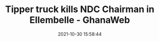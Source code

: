 ---
"title": "Tipper truck kills NDC Chairman in Ellembelle - GhanaWeb"
"date": "2021-10-30 15:58:44"
"feed_name": "GOOGLENEWSCONSTRUCTION"
"feed_website": "https://news.google.com/search?q=construction%2Bincident&hl=en-US&gl=US&ceid=US:en"
"feed_rss": "https://news.google.com/rss/search?q=construction%2Bincident&hl=en-US&gl=US&ceid=US:en"
"link": "https://www.ghanaweb.com/GhanaHomePage/NewsArchive/Tipper-truck-kills-NDC-Chairman-in-Ellembelle-1391683"
"source": "{'href': 'https://www.ghanaweb.com', 'title': 'GhanaWeb'}"
"file": "_posts/2021-1-1-8395bd9e41a64e8efc526c1f39e065e413e5fd12.md"
"accident": "0"
"drilling": "0"
"dead": "0"
"injured": "0"
"arrested": "0"
"place": "unknown place"
"where": "unknown site"
"causes": "unknown"
"place_uri": "unknown place"
---